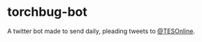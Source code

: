 # torchbug-bot

A twitter bot made to send daily, pleading tweets to [@TESOnline](https://twitter.com/TESOnline). 
